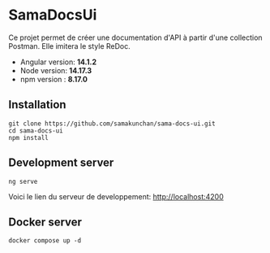 # SamaDocsUi

Ce projet permet de créer une documentation d'API à partir d'une collection Postman. Elle imitera le style ReDoc.

- Angular version: **14.1.2**
- Node version: **14.17.3**
- npm version : **8.17.0**

## Installation

    git clone https://github.com/samakunchan/sama-docs-ui.git
    cd sama-docs-ui
    npm install

## Development server

    ng serve

Voici le lien du serveur de developpement: [http://localhost:4200](http://localhost:4200)

## Docker server

    docker compose up -d
